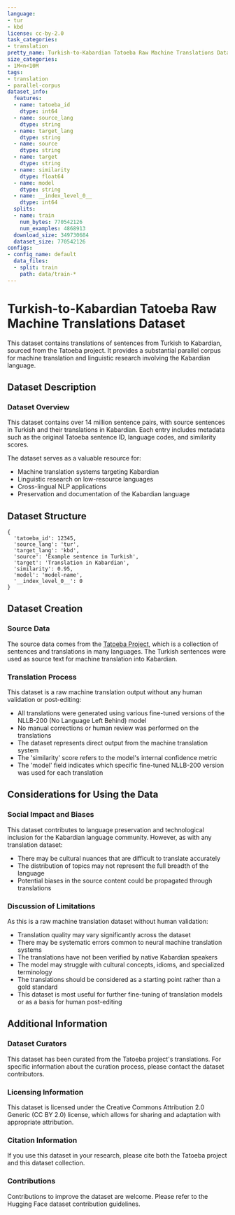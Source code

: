 ```yaml
---
language:
- tur
- kbd
license: cc-by-2.0
task_categories:
- translation
pretty_name: Turkish-to-Kabardian Tatoeba Raw Machine Translations Dataset
size_categories:
- 1M<n<10M
tags:
- translation
- parallel-corpus
dataset_info:
  features:
  - name: tatoeba_id
    dtype: int64
  - name: source_lang
    dtype: string
  - name: target_lang
    dtype: string
  - name: source
    dtype: string
  - name: target
    dtype: string
  - name: similarity
    dtype: float64
  - name: model
    dtype: string
  - name: __index_level_0__
    dtype: int64
  splits:
  - name: train
    num_bytes: 770542126
    num_examples: 4868913
  download_size: 349730684
  dataset_size: 770542126
configs:
- config_name: default
  data_files:
  - split: train
    path: data/train-*
---
```


# Turkish-to-Kabardian Tatoeba Raw Machine Translations Dataset

This dataset contains translations of sentences from Turkish to Kabardian, sourced from the Tatoeba project. It provides a substantial parallel corpus for machine translation and linguistic research involving the Kabardian language.

## Dataset Description

### Dataset Overview

This dataset contains over 14 million sentence pairs, with source sentences in Turkish and their translations in Kabardian. Each entry includes metadata such as the original Tatoeba sentence ID, language codes, and similarity scores.

The dataset serves as a valuable resource for:
- Machine translation systems targeting Kabardian
- Linguistic research on low-resource languages
- Cross-lingual NLP applications
- Preservation and documentation of the Kabardian language

## Dataset Structure

```
{
  'tatoeba_id': 12345,
  'source_lang': 'tur',
  'target_lang': 'kbd',
  'source': 'Example sentence in Turkish',
  'target': 'Translation in Kabardian',
  'similarity': 0.95,
  'model': 'model-name',
  '__index_level_0__': 0
}
```

## Dataset Creation

### Source Data

The source data comes from the [Tatoeba Project](https://tatoeba.org/), which is a collection of sentences and translations in many languages. The Turkish sentences were used as source text for machine translation into Kabardian.

### Translation Process

This dataset is a raw machine translation output without any human validation or post-editing:

- All translations were generated using various fine-tuned versions of the NLLB-200 (No Language Left Behind) model
- No manual corrections or human review was performed on the translations
- The dataset represents direct output from the machine translation system
- The 'similarity' score refers to the model's internal confidence metric
- The 'model' field indicates which specific fine-tuned NLLB-200 version was used for each translation

## Considerations for Using the Data

### Social Impact and Biases

This dataset contributes to language preservation and technological inclusion for the Kabardian language community. However, as with any translation dataset:
- There may be cultural nuances that are difficult to translate accurately
- The distribution of topics may not represent the full breadth of the language
- Potential biases in the source content could be propagated through translations

### Discussion of Limitations

As this is a raw machine translation dataset without human validation:

- Translation quality may vary significantly across the dataset
- There may be systematic errors common to neural machine translation systems
- The translations have not been verified by native Kabardian speakers
- The model may struggle with cultural concepts, idioms, and specialized terminology
- The translations should be considered as a starting point rather than a gold standard
- This dataset is most useful for further fine-tuning of translation models or as a basis for human post-editing

## Additional Information

### Dataset Curators

This dataset has been curated from the Tatoeba project's translations. For specific information about the curation process, please contact the dataset contributors.

### Licensing Information

This dataset is licensed under the Creative Commons Attribution 2.0 Generic (CC BY 2.0) license, which allows for sharing and adaptation with appropriate attribution.

### Citation Information

If you use this dataset in your research, please cite both the Tatoeba project and this dataset collection.

### Contributions

Contributions to improve the dataset are welcome. Please refer to the Hugging Face dataset contribution guidelines.